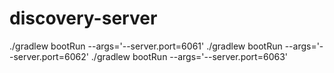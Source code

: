 # discovery-server

./gradlew bootRun --args='--server.port=6061'
./gradlew bootRun --args='--server.port=6062'
./gradlew bootRun --args='--server.port=6063'
